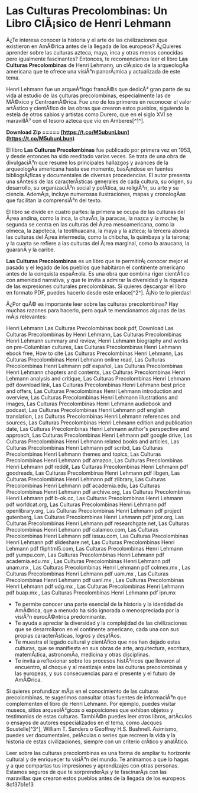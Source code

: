 # Las Culturas Precolombinas: Un Libro ClÃ¡sico de Henri Lehmann
 
Â¿Te interesa conocer la historia y el arte de las civilizaciones que existieron en AmÃ©rica antes de la llegada de los europeos? Â¿Quieres aprender sobre las culturas azteca, maya, inca y otras menos conocidas pero igualmente fascinantes? Entonces, te recomendamos leer el libro **Las Culturas Precolombinas** de Henri Lehmann, un clÃ¡sico de la arqueologÃ­a americana que te ofrece una visiÃ³n panorÃ¡mica y actualizada de este tema.
 
Henri Lehmann fue un arqueÃ³logo francÃ©s que dedicÃ³ gran parte de su vida al estudio de las culturas precolombinas, especialmente las de MÃ©xico y CentroamÃ©rica. Fue uno de los primeros en reconocer el valor artÃ­stico y cientÃ­fico de las obras que crearon estos pueblos, siguiendo la estela de otros sabios y artistas como Durero, que en el siglo XVI se maravillÃ³ con el tesoro azteca que vio en Amberes[^1^].
 
**Download Zip ===== [https://t.co/M5ubunLbun](https://t.co/M5ubunLbun)**


 
El libro **Las Culturas Precolombinas** fue publicado por primera vez en 1953, y desde entonces ha sido reeditado varias veces. Se trata de una obra de divulgaciÃ³n que resume los principales hallazgos y avances de la arqueologÃ­a americana hasta ese momento, basÃ¡ndose en fuentes bibliogrÃ¡ficas y documentales de diversas procedencias. El autor presenta una sÃ­ntesis de las caracterÃ­sticas generales de cada cultura, su origen, su desarrollo, su organizaciÃ³n social y polÃ­tica, su religiÃ³n, su arte y su ciencia. AdemÃ¡s, incluye numerosas ilustraciones, mapas y cronologÃ­as que facilitan la comprensiÃ³n del texto.
 
El libro se divide en cuatro partes: la primera se ocupa de las culturas del Ã¡rea andina, como la inca, la chavÃ­n, la paracas, la nazca y la moche; la segunda se centra en las culturas del Ã¡rea mesoamericana, como la olmeca, la zapoteca, la teotihuacana, la maya y la azteca; la tercera aborda las culturas del Ã¡rea intermedia, como la chibcha, la quimbaya y la tairona; y la cuarta se refiere a las culturas del Ã¡rea marginal, como la araucana, la guaranÃ­ y la caribe.
 
**Las Culturas Precolombinas** es un libro que te permitirÃ¡ conocer mejor el pasado y el legado de los pueblos que habitaron el continente americano antes de la conquista espaÃ±ola. Es una obra que combina rigor cientÃ­fico con amenidad narrativa, y que te invita a admirar la diversidad y la riqueza de las expresiones culturales precolombinas. Si quieres descargar el libro en formato PDF, puedes hacerlo desde este enlace[^2^]. Â¡No te lo pierdas!
  
Â¿Por quÃ© es importante leer sobre las culturas precolombinas? Hay muchas razones para hacerlo, pero aquÃ­ te mencionamos algunas de las mÃ¡s relevantes:
 
Henri Lehmann Las Culturas Precolombinas book pdf,  Download Las Culturas Precolombinas by Henri Lehmann,  Las Culturas Precolombinas Henri Lehmann summary and review,  Henri Lehmann biography and works on pre-Columbian cultures,  Las Culturas Precolombinas Henri Lehmann ebook free,  How to cite Las Culturas Precolombinas Henri Lehmann,  Las Culturas Precolombinas Henri Lehmann online read,  Las Culturas Precolombinas Henri Lehmann pdf español,  Las Culturas Precolombinas Henri Lehmann chapters and contents,  Las Culturas Precolombinas Henri Lehmann analysis and critique,  Las Culturas Precolombinas Henri Lehmann pdf download link,  Las Culturas Precolombinas Henri Lehmann best price and offers,  Las Culturas Precolombinas Henri Lehmann introduction and overview,  Las Culturas Precolombinas Henri Lehmann illustrations and images,  Las Culturas Precolombinas Henri Lehmann audiobook and podcast,  Las Culturas Precolombinas Henri Lehmann pdf english translation,  Las Culturas Precolombinas Henri Lehmann references and sources,  Las Culturas Precolombinas Henri Lehmann edition and publication date,  Las Culturas Precolombinas Henri Lehmann author's perspective and approach,  Las Culturas Precolombinas Henri Lehmann pdf google drive,  Las Culturas Precolombinas Henri Lehmann related books and articles,  Las Culturas Precolombinas Henri Lehmann pdf scribd,  Las Culturas Precolombinas Henri Lehmann themes and topics,  Las Culturas Precolombinas Henri Lehmann pdf amazon,  Las Culturas Precolombinas Henri Lehmann pdf reddit,  Las Culturas Precolombinas Henri Lehmann pdf goodreads,  Las Culturas Precolombinas Henri Lehmann pdf libgen,  Las Culturas Precolombinas Henri Lehmann pdf zlibrary,  Las Culturas Precolombinas Henri Lehmann pdf academia.edu,  Las Culturas Precolombinas Henri Lehmann pdf archive.org,  Las Culturas Precolombinas Henri Lehmann pdf b-ok.cc,  Las Culturas Precolombinas Henri Lehmann pdf worldcat.org,  Las Culturas Precolombinas Henri Lehmann pdf openlibrary.org,  Las Culturas Precolombinas Henri Lehmann pdf project gutenberg,  Las Culturas Precolombinas Henri Lehmann pdf jstor.org,  Las Culturas Precolombinas Henri Lehmann pdf researchgate.net,  Las Culturas Precolombinas Henri Lehmann pdf calameo.com,  Las Culturas Precolombinas Henri Lehmann pdf issuu.com,  Las Culturas Precolombinas Henri Lehmann pdf slideshare.net,  Las Culturas Precolombinas Henri Lehmann pdf fliphtml5.com,  Las Culturas Precolombinas Henri Lehmann pdf yumpu.com,  Las Culturas Precolombinas Henri Lehmann pdf academia.edu.mx ,  Las Culturas Precolombinas Henri Lehmann pdf unam.mx ,  Las Culturas Precolombinas Henri Lehmann pdf colmex.mx ,  Las Culturas Precolombinas Henri Lehmann pdf uam.mx ,  Las Culturas Precolombinas Henri Lehmann pdf uanl.mx ,  Las Culturas Precolombinas Henri Lehmann pdf udg.mx ,  Las Culturas Precolombinas Henri Lehmann pdf buap.mx ,  Las Culturas Precolombinas Henri Lehmann pdf ipn.mx
 
- Te permite conocer una parte esencial de la historia y la identidad de AmÃ©rica, que a menudo ha sido ignorada o menospreciada por la visiÃ³n eurocÃ©ntrica predominante.
- Te ayuda a apreciar la diversidad y la complejidad de las civilizaciones que se desarrollaron en el continente americano, cada una con sus propias caracterÃ­sticas, logros y desafÃ­os.
- Te muestra el legado cultural y cientÃ­fico que nos han dejado estas culturas, que se manifiesta en sus obras de arte, arquitectura, escritura, matemÃ¡tica, astronomÃ­a, medicina y otras disciplinas.
- Te invita a reflexionar sobre los procesos histÃ³ricos que llevaron al encuentro, al choque y al mestizaje entre las culturas precolombinas y las europeas, y sus consecuencias para el presente y el futuro de AmÃ©rica.

Si quieres profundizar mÃ¡s en el conocimiento de las culturas precolombinas, te sugerimos consultar otras fuentes de informaciÃ³n que complementen el libro de Henri Lehmann. Por ejemplo, puedes visitar museos, sitios arqueolÃ³gicos o exposiciones que exhiban objetos y testimonios de estas culturas. TambiÃ©n puedes leer otros libros, artÃ­culos o ensayos de autores especializados en el tema, como Jacques Soustelle[^3^], William T. Sanders o Geoffrey H.S. Bushnell. Asimismo, puedes ver documentales, pelÃ­culas o series que recreen la vida y la historia de estas civilizaciones, siempre con un criterio crÃ­tico y analÃ­tico.
 
Leer sobre las culturas precolombinas es una forma de ampliar tu horizonte cultural y de enriquecer tu visiÃ³n del mundo. Te animamos a que lo hagas y a que compartas tus impresiones y aprendizajes con otras personas. Estamos seguros de que te sorprenderÃ¡s y te fascinarÃ¡s con las maravillas que crearon estos pueblos antes de la llegada de los europeos.
 8cf37b1e13
 
